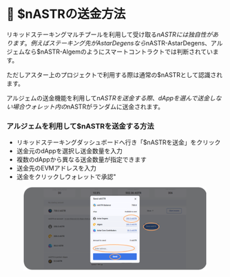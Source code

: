 # 🐠 $nASTRの送金方法

リキッドステーキングマルチプールを利用して受け取る$nASTRには独自性があります。例えばステーキング先がAstar Degensなら$nASTR-AstarDegens、アルジェムなら$nASTR-Algemのようにスマートコントラクトでは判断されています。

ただしアスター上のプロジェクトで利用する際は通常の$nASTRとして認識されます。

アルジェムの送金機能を利用して$nASTRを送金する際、dAppを選んで送金しない場合ウォレット内の$nASTRがランダムに送金されます。

### アルジェムを利用して$nASTRを送金する方法

* リキッドステーキングダッシュボードへ行き「$nASTRを送金」をクリック&#x20;
* 送金元のdAppを選択し送金数量を入力&#x20;
* 複数のdAppから異なる送金数量が指定できます&#x20;
* 送金先のEVMアドレスを入力&#x20;
* 送金をクリックしウォレットで承認"

<figure><img src="../.gitbook/assets/Send nASTR.png" alt=""><figcaption></figcaption></figure>
